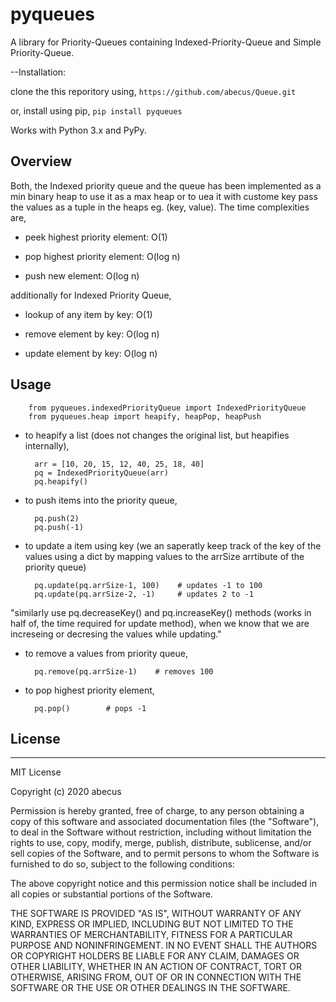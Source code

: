 pyqueues
=================================

A library for Priority-Queues containing Indexed-Priority-Queue and Simple Priority-Queue.

--Installation:

clone the this reporitory using,
`https://github.com/abecus/Queue.git`

or, install using pip,
`pip install pyqueues`

Works with Python 3.x and PyPy.

## Overview
Both, the Indexed priority queue and the queue has been implemented as a min binary heap to use it as a max heap or to uea it with custome key pass the values as a tuple in the heaps eg. (key, value). The time complexities are,

- peek highest priority element: O(1) 

- pop highest priority element: O(log n) 

- push new element: O(log n) 

additionally for Indexed Priority Queue,

- lookup of any item by key: O(1)

- remove element by key: O(log n) 

- update element by key: O(log n) 

## Usage

		from pyqueues.indexedPriorityQueue import IndexedPriorityQueue
		from pyqueues.heap import heapify, heapPop, heapPush

- to heapify a list (does not changes the original list, but heapifies internally),

		arr = [10, 20, 15, 12, 40, 25, 18, 40]
		pq = IndexedPriorityQueue(arr)
		pq.heapify()

- to push items into the priority queue,	

		pq.push(2)
		pq.push(-1)
    	
- to update a item using key (we an saperatly keep track of the key of the values using a dict by mapping values to the arrSize arrtibute of the priority queue)
    	
		pq.update(pq.arrSize-1, 100)    # updates -1 to 100
		pq.update(pq.arrSize-2, -1)     # updates 2 to -1

"similarly use pq.decreaseKey() and pq.increaseKey() methods (works in half of, the time required for update method), when we know that we are increseing or decresing the values while updating."

- to remove a values from priority queue,

		pq.remove(pq.arrSize-1)    # removes 100

- to pop highest priority element,

		pq.pop()        # pops -1

## License
-------
MIT License

Copyright (c) 2020 abecus

Permission is hereby granted, free of charge, to any person obtaining a copy
of this software and associated documentation files (the "Software"), to deal
in the Software without restriction, including without limitation the rights
to use, copy, modify, merge, publish, distribute, sublicense, and/or sell
copies of the Software, and to permit persons to whom the Software is
furnished to do so, subject to the following conditions:

The above copyright notice and this permission notice shall be included in all
copies or substantial portions of the Software.

THE SOFTWARE IS PROVIDED "AS IS", WITHOUT WARRANTY OF ANY KIND, EXPRESS OR
IMPLIED, INCLUDING BUT NOT LIMITED TO THE WARRANTIES OF MERCHANTABILITY,
FITNESS FOR A PARTICULAR PURPOSE AND NONINFRINGEMENT. IN NO EVENT SHALL THE
AUTHORS OR COPYRIGHT HOLDERS BE LIABLE FOR ANY CLAIM, DAMAGES OR OTHER
LIABILITY, WHETHER IN AN ACTION OF CONTRACT, TORT OR OTHERWISE, ARISING FROM,
OUT OF OR IN CONNECTION WITH THE SOFTWARE OR THE USE OR OTHER DEALINGS IN THE
SOFTWARE.